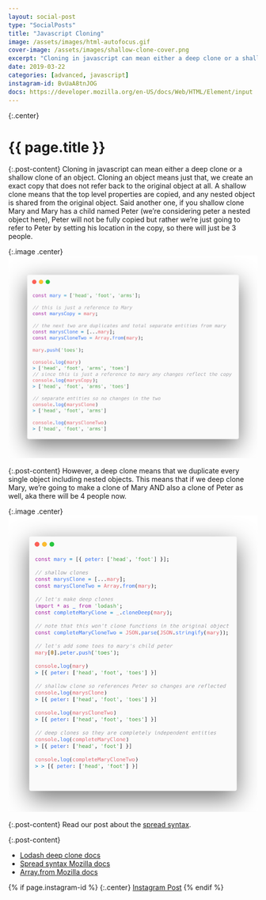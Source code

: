 ```yaml
---
layout: social-post
type: "SocialPosts"
title: "Javascript Cloning"
image: /assets/images/html-autofocus.gif
cover-image: /assets/images/shallow-clone-cover.png
excerpt: "Cloning in javascript can mean either a deep clone or a shallow clone of an object."
date: 2019-03-22
categories: [advanced, javascript]
instagram-id: BvUaA8tnJOG
docs: https://developer.mozilla.org/en-US/docs/Web/HTML/Element/input
---
```

{:.center}
# {{ page.title }}

{:.post-content}
Cloning in javascript can mean either a deep clone or a shallow clone of an object.
Cloning an object means just that, we create an exact copy that does not refer
back to the original object at all. A shallow clone means that the top level
properties are copied, and any nested object is shared from the original object.
Said another one, if you shallow clone Mary and Mary has a child named Peter
(we’re considering peter a nested object here), Peter will not be fully copied
but rather we’re just going to refer to Peter by setting his location in the copy,
so there will just be 3 people.

{:.image .center}
![shallow clone]( /assets/images/shallow-clone.png)

{:.post-content}
However, a deep clone means that we duplicate every
single object including nested objects. This means that if we deep clone Mary, we’re
going to make a clone of Mary AND also a clone of Peter as well, aka there will be 4 people now.

{:.image .center}
![deep clone]( /assets/images/deep-clone.png)

{:.post-content}
Read our post about the [spread syntax](/social-posts/passing-arguments-using-spread).

{:.post-content}
* <a href="https://lodash.com/docs/4.17.11#cloneDeep" target="_blank">Lodash deep clone docs</a>
* <a href="https://developer.mozilla.org/en-US/docs/Web/JavaScript/Reference/Operators/Spread_syntax">Spread syntax Mozilla docs</a>
* <a href="https://developer.mozilla.org/en-US/docs/Web/JavaScript/Reference/Global_Objects/Array/from">Array.from Mozilla docs</a>

{% if page.instagram-id %}
{:.center}
<a class="insta-link" href="https://www.instagram.com/p/{{page.instagram-id}}" target="_blank">Instagram Post</a>
{% endif %}




